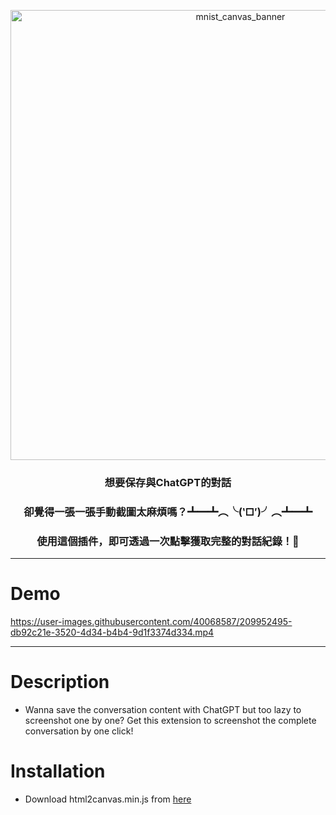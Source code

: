 

<p align="center">
<img width="720" alt="mnist_canvas_banner" src="https://user-images.githubusercontent.com/40068587/209906878-0cd508ce-6b14-4ad3-b28d-7a6d46322af9.png">
</p>

<h3 align="center">
想要保存與ChatGPT的對話
</h3>

<h3 align="center">
卻覺得一張一張手動截圖太麻煩嗎？┻━┻︵╰(‵□′)╯︵┻━┻
</h3>

<h3 align="center">
使用這個插件，即可透過一次點擊獲取完整的對話紀錄！📸
</h3>

---
# Demo



https://user-images.githubusercontent.com/40068587/209952495-db92c21e-3520-4d34-b4b4-9d1f3374d334.mp4



---

# Description
- Wanna save the conversation content with ChatGPT but too lazy to screenshot one by one? Get this extension to screenshot the complete conversation by one click!

# Installation
- Download html2canvas.min.js from [here](https://cdnjs.cloudflare.com/ajax/libs/html2canvas/1.4.1/html2canvas.min.js)
